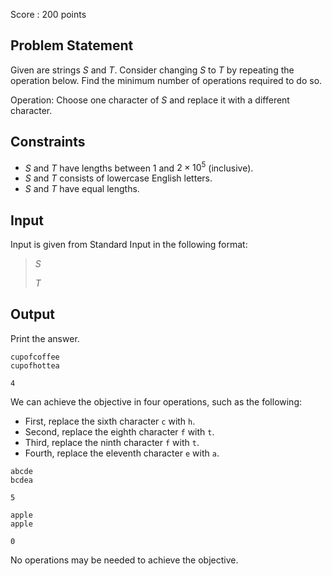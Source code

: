 Score : $200$ points

## Problem Statement

Given are strings $S$ and $T$. Consider changing $S$ to $T$ by repeating the operation below. Find the minimum number of operations required to do so.

Operation: Choose one character of $S$ and replace it with a different character.

## Constraints

- $S$ and $T$ have lengths between $1$ and $2\times 10^5$ (inclusive).
- $S$ and $T$ consists of lowercase English letters.
- $S$ and $T$ have equal lengths.

## Input

Input is given from Standard Input in the following format:

> $S$
> 
> $T$

## Output

Print the answer.

```input1
cupofcoffee
cupofhottea
```

```output1
4
```

We can achieve the objective in four operations, such as the following:

- First, replace the sixth character `c` with `h`.
- Second, replace the eighth character `f` with `t`.
- Third, replace the ninth character `f` with `t`.
- Fourth, replace the eleventh character `e` with `a`.

```input2
abcde
bcdea
```

```output2
5
```

```input3
apple
apple
```

```output3
0
```

No operations may be needed to achieve the objective.